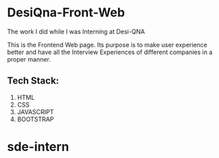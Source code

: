 # DesiQna-Front-Web
The work I did while I was Interning at Desi-QNA

This is the Frontend Web page. Its purpose is to make user experience better and have all the Interview Experiences of different companies in a proper manner.


## Tech Stack:
1. HTML
2. CSS
3. JAVASCRIPT
4. BOOTSTRAP
# sde-intern

